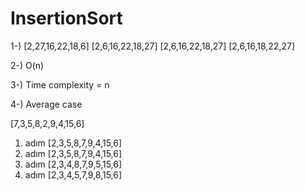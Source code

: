 # InsertionSort

1-) [2,27,16,22,18,6]
    [2,6,16,22,18,27]
    [2,6,16,22,18,27]
    [2,6,16,18,22,27]
    
2-) O(n)

3-) Time complexity = n

4-) Average case



[7,3,5,8,2,9,4,15,6] 

1. adım [2,3,5,8,7,9,4,15,6] 
2. adım [2,3,5,8,7,9,4,15,6]
3. adım [2,3,4,8,7,9,5,15,6]
4. adım [2,3,4,5,7,9,8,15,6]

    

